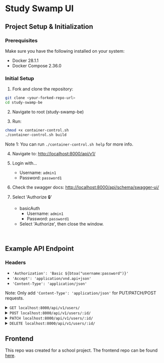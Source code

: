 # Study Swamp UI

## Project Setup & Initialization

### Prerequisites

Make sure you have the following installed on your system:

* Docker 28.1.1
* Docker Compose 2.36.0

### Initial Setup

1. Fork and clone the repository:

```bash
git clone <your-forked-repo-url>
cd study-swamp-be
```

2. Navigate to root (study-swamp-be)

3. Run:

```bash
chmod +x container-control.sh
./container-control.sh build
```

Note 1: You can run `./container-control.sh help` for more info.

4. Navigate to: <http://localhost:8000/api/v1/>

5. Login with...
   - Username: `admin1`
   - Password: `password1`

6. Check the swagger docs: <http://localhost:8000/api/schema/swagger-ui/>

7. Select 'Authorize 🔒'
   - basicAuth
     - Username: `admin1`
     - Password: `password1`
   - Select 'Authorize', then close the window.

<br />

<!-- API ENDPOINTS -->

## Example API Endpoint
### Headers
- `'Authorization': 'Basic ${btoa("username:password")}'`
- `'Accept': 'application/vnd.api+json'`
- `'Content-Type': 'application/json'`

Note: Only add `'Content-Type': 'application/json'` for PUT/PATCH/POST requests.

<details>
<summary> <code>GET localhost:8000/api/v1/users/</code> </summary>

>**Description**
> - Get a list of users. Or single user `GET localhost:8000/api/v1/users/:id/`.
>
>**Response**
>#### 200 OK
>
> ```json
> {
>   "data": [
>     {
>       "type": "User",
>       "id": "int",
>       "attributes": 
>         {
>           "username": "str",
>           "email": "str",
>           "first_name": "str",
>           "last_name": "str",
>           "points": "int",
>           "is_superuser": "bool"
>         }
>      },
>      {...}
>    ]
> }
>```
>
>**Notes**
>
> * Student users will not see Admin user info at `api/v1/users/`. Admin will see all users. 
> * `is_superuser: bool` will only be seen by Admin users.

</details>


<details>
<summary> <code>POST localhost:8000/api/v1/users/:id/</code> </summary>

>**Description**
> - Post a new user.
> 
>**Body (data-raw)**
>
> ```json
> {
>   "username": "str",
>   "password": "str",
>   "email": "str",
>   "first_name": "str",
>   "last_name": "str"
> }
>```
>
>**Response**
>#### 201 Created
>
> ```json
> {
>   "data": {
>       "type": "User",
>       "id": "int",
>       "attributes": 
>         {
>           "username": "str",
>           "email": "str",
>           "first_name": "str",
>           "last_name": "str",
>           "points": "int"
>         }
>   }
> }
>```
>
>**Notes**
>
> * You will not be able to create Admin users.

</details>

<details>
<summary> <code>PATCH localhost:8000/api/v1/users/:id/</code> </summary>

>**Description**
> - Update an existing user.
> 
>**Body (data-raw)**
>
> ```json
> {
>   "username": "str",
>   "password": "str",
>   "email": "str",
>   "first_name": "str",
>   "last_name": "str"
> }
>```
>
>**Response**
>#### 200 OK
>
> ```json
> {
>   "data": {
>       "type": "User",
>       "id": "int",
>       "attributes": 
>         {
>           "username": "str",
>           "email": "str",
>           "first_name": "str",
>           "last_name": "str",
>           "points": "int"
>         }
>   }
> }
>```
>
>**Notes**
>
> * You only need to include the fields you want to change in the Body.

</details>

<details>
<summary> <code>DELETE localhost:8000/api/v1/users/:id/</code> </summary>

>**Description**
> - Delete an existing user.
>
>**Response**
>#### 204 No Content
>
> ```json
> 
>```
>
>**Notes**
>
> * None yet.

</details>

## Frontend

This repo was created for a school project. The frontend repo can be found [here](https://github.com/nenaroig/study-swamp-ui).